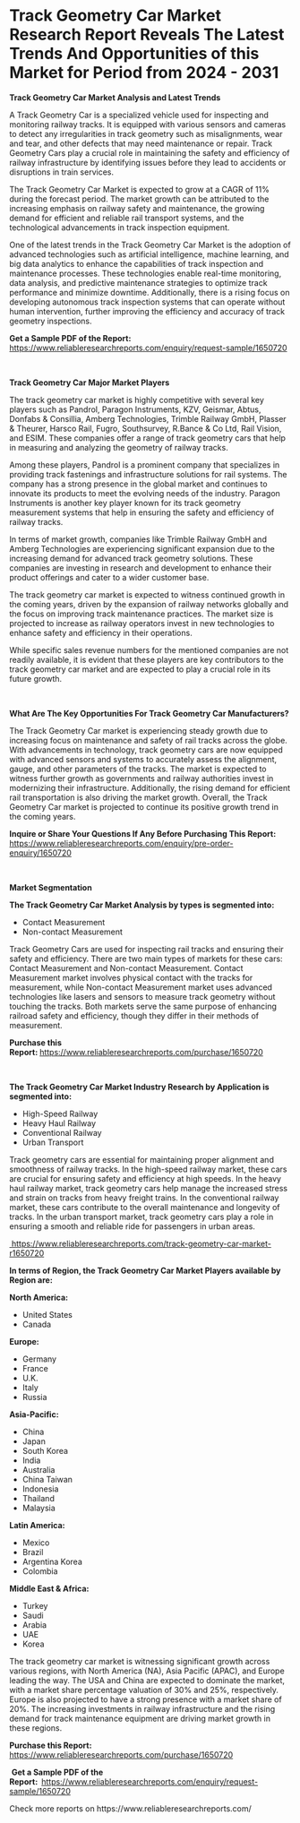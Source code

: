 <p><h1>Track Geometry Car Market Research Report Reveals The Latest Trends And Opportunities of this Market for Period from 2024 - 2031</h1></p><p><strong>Track Geometry Car Market Analysis and Latest Trends</strong></p>
<p><p>A Track Geometry Car is a specialized vehicle used for inspecting and monitoring railway tracks. It is equipped with various sensors and cameras to detect any irregularities in track geometry such as misalignments, wear and tear, and other defects that may need maintenance or repair. Track Geometry Cars play a crucial role in maintaining the safety and efficiency of railway infrastructure by identifying issues before they lead to accidents or disruptions in train services.</p><p>The Track Geometry Car Market is expected to grow at a CAGR of 11% during the forecast period. The market growth can be attributed to the increasing emphasis on railway safety and maintenance, the growing demand for efficient and reliable rail transport systems, and the technological advancements in track inspection equipment. </p><p>One of the latest trends in the Track Geometry Car Market is the adoption of advanced technologies such as artificial intelligence, machine learning, and big data analytics to enhance the capabilities of track inspection and maintenance processes. These technologies enable real-time monitoring, data analysis, and predictive maintenance strategies to optimize track performance and minimize downtime. Additionally, there is a rising focus on developing autonomous track inspection systems that can operate without human intervention, further improving the efficiency and accuracy of track geometry inspections.</p></p>
<p><strong>Get a Sample PDF of the Report:&nbsp;</strong> <a href="https://www.reliableresearchreports.com/enquiry/request-sample/1650720">https://www.reliableresearchreports.com/enquiry/request-sample/1650720</a></p>
<p>&nbsp;</p>
<p><strong>Track Geometry Car Major Market Players</strong></p>
<p><p>The track geometry car market is highly competitive with several key players such as Pandrol, Paragon Instruments, KZV, Geismar, Abtus, Donfabs & Consillia, Amberg Technologies, Trimble Railway GmbH, Plasser & Theurer, Harsco Rail, Fugro, Southsurvey, R.Bance & Co Ltd, Rail Vision, and ESIM. These companies offer a range of track geometry cars that help in measuring and analyzing the geometry of railway tracks.</p><p>Among these players, Pandrol is a prominent company that specializes in providing track fastenings and infrastructure solutions for rail systems. The company has a strong presence in the global market and continues to innovate its products to meet the evolving needs of the industry. Paragon Instruments is another key player known for its track geometry measurement systems that help in ensuring the safety and efficiency of railway tracks.</p><p>In terms of market growth, companies like Trimble Railway GmbH and Amberg Technologies are experiencing significant expansion due to the increasing demand for advanced track geometry solutions. These companies are investing in research and development to enhance their product offerings and cater to a wider customer base.</p><p>The track geometry car market is expected to witness continued growth in the coming years, driven by the expansion of railway networks globally and the focus on improving track maintenance practices. The market size is projected to increase as railway operators invest in new technologies to enhance safety and efficiency in their operations.</p><p>While specific sales revenue numbers for the mentioned companies are not readily available, it is evident that these players are key contributors to the track geometry car market and are expected to play a crucial role in its future growth.</p></p>
<p>&nbsp;</p>
<p><strong>What Are The Key Opportunities For Track Geometry Car Manufacturers?</strong></p>
<p><p>The Track Geometry Car market is experiencing steady growth due to increasing focus on maintenance and safety of rail tracks across the globe. With advancements in technology, track geometry cars are now equipped with advanced sensors and systems to accurately assess the alignment, gauge, and other parameters of the tracks. The market is expected to witness further growth as governments and railway authorities invest in modernizing their infrastructure. Additionally, the rising demand for efficient rail transportation is also driving the market growth. Overall, the Track Geometry Car market is projected to continue its positive growth trend in the coming years.</p></p>
<p><strong>Inquire or Share Your Questions If Any Before Purchasing This Report:</strong> <a href="https://www.reliableresearchreports.com/enquiry/pre-order-enquiry/1650720">https://www.reliableresearchreports.com/enquiry/pre-order-enquiry/1650720</a></p>
<p>&nbsp;</p>
<p><strong>Market Segmentation</strong></p>
<p><strong>The Track Geometry Car Market Analysis by types is segmented into:</strong></p>
<p><ul><li>Contact Measurement</li><li>Non-contact Measurement</li></ul></p>
<p><p>Track Geometry Cars are used for inspecting rail tracks and ensuring their safety and efficiency. There are two main types of markets for these cars: Contact Measurement and Non-contact Measurement. Contact Measurement market involves physical contact with the tracks for measurement, while Non-contact Measurement market uses advanced technologies like lasers and sensors to measure track geometry without touching the tracks. Both markets serve the same purpose of enhancing railroad safety and efficiency, though they differ in their methods of measurement.</p></p>
<p><strong>Purchase this Report:&nbsp;</strong><a href="https://www.reliableresearchreports.com/purchase/1650720">https://www.reliableresearchreports.com/purchase/1650720</a></p>
<p>&nbsp;</p>
<p><strong>The Track Geometry Car Market Industry Research by Application is segmented into:</strong></p>
<p><ul><li>High-Speed Railway</li><li>Heavy Haul Railway</li><li>Conventional Railway</li><li>Urban Transport</li></ul></p>
<p><p>Track geometry cars are essential for maintaining proper alignment and smoothness of railway tracks. In the high-speed railway market, these cars are crucial for ensuring safety and efficiency at high speeds. In the heavy haul railway market, track geometry cars help manage the increased stress and strain on tracks from heavy freight trains. In the conventional railway market, these cars contribute to the overall maintenance and longevity of tracks. In the urban transport market, track geometry cars play a role in ensuring a smooth and reliable ride for passengers in urban areas.</p></p>
<p><a href="https://www.reliableresearchreports.com/track-geometry-car-market-r1650720">&nbsp;https://www.reliableresearchreports.com/track-geometry-car-market-r1650720</a></p>
<p><strong>In terms of Region, the Track Geometry Car Market Players available by Region are:</strong></p>
<p>
    <p> <strong> North America: </strong>
        <ul>
            <li>United States</li>
            <li>Canada</li>
        </ul>
        </p> 
    <p> <strong> Europe: </strong>
        <ul>
            <li>Germany</li>
            <li>France</li>
            <li>U.K.</li>
            <li>Italy</li>
            <li>Russia</li>
        </ul>
        </p> 
    <p> <strong> Asia-Pacific: </strong>
        <ul>
            <li>China</li>
            <li>Japan</li>
            <li>South Korea</li>
            <li>India</li>
            <li>Australia</li>
            <li>China Taiwan</li>
            <li>Indonesia</li>
            <li>Thailand</li>
            <li>Malaysia</li>
        </ul>
        </p> 
    <p> <strong> Latin America: </strong>
        <ul>
            <li>Mexico</li>
            <li>Brazil</li>
            <li>Argentina Korea</li>
            <li>Colombia</li>
        </ul>
        </p> 
    <p> <strong> Middle East & Africa: </strong>
        <ul>
            <li>Turkey</li>
            <li>Saudi</li>
            <li>Arabia</li>
            <li>UAE</li>
            <li>Korea</li>
        </ul>
    </p>
    </p>
<p><p>The track geometry car market is witnessing significant growth across various regions, with North America (NA), Asia Pacific (APAC), and Europe leading the way. The USA and China are expected to dominate the market, with a market share percentage valuation of 30% and 25%, respectively. Europe is also projected to have a strong presence with a market share of 20%. The increasing investments in railway infrastructure and the rising demand for track maintenance equipment are driving market growth in these regions.</p></p>
<p><strong>Purchase this Report: </strong><a href="https://www.reliableresearchreports.com/purchase/1650720">https://www.reliableresearchreports.com/purchase/1650720</a></p>
<p>&nbsp;<strong>Get a Sample PDF of the Report:&nbsp;&nbsp;</strong><a href="https://www.reliableresearchreports.com/enquiry/request-sample/1650720">https://www.reliableresearchreports.com/enquiry/request-sample/1650720</a></p>
<p><strong></strong></p>
<p>Check more reports on https://www.reliableresearchreports.com/</p>